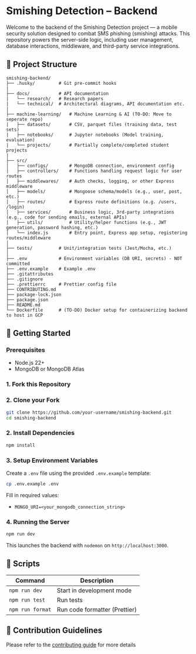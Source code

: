# Smishing Detection – Backend

Welcome to the backend of the Smishing Detection project — a mobile security solution designed to combat SMS phishing (smishing) attacks. This repository powers the server-side logic, including user management, database interactions, middleware, and third-party service integrations.

## 📂 Project Structure

```
smishing-backend/
├── .husky/         # Git pre-commit hooks
|
├── docs/           # API documentation
|   └── research/   # Research papers
|   └── technical/  # Architectural diagrams, API documentation etc.
|
├── machine-learning/   # Machine Learning & AI (TO-DO: Move to seperate repo)
|   ├── datasets/       # CSV, parquet files (training data, test sets)
|   ├── notebooks/      # Jupyter notebooks (Model training, evaluation)
|   └── projects/       # Partially complete/completed student projects
|
├── src/
│   ├── configs/        # MongoDB connection, environment config
│   ├── controllers/    # Functions handling request logic for user routes
│   ├── middlewares/    # Auth checks, logging, or other Express middleware
│   ├── models/         # Mongoose schema/models (e.g., user, post, etc.)
│   ├── routes/         # Express route definitions (e.g. /users, /login)
│   ├── services/       # Business logic, 3rd-party integrations (e.g., code for sending emails, external APIs)
│   ├── utils/          # Utility/helper functions (e.g., JWT generation, password hashing, etc.)
│   └── index.js        # Entry point, Express app setup, registering routes/middleware
│
├── tests/          # Unit/integration tests (Jest/Mocha, etc.)
│
├── .env            # Environment variables (DB URI, secrets) - NOT committed
├── .env.example    # Example .env
├── .gitattributes
├── .gitignore
├── .prettierrc     # Prettier config file
├── CONTRIBUTING.md
├── package-lock.json
├── package.json
├── README.md
└── Dockerfile      # (TO-DO) Docker setup for containerizing backend to host in GCP
```

## 🚀 Getting Started

### Prerequisites

- Node.js 22+
- MongoDB or MongoDB Atlas

### 1. Fork this Repository

### 2. Clone your Fork

```bash
git clone https://github.com/your-username/smishing-backend.git
cd smishing-backend
```

### 2. Install Dependencies

```bash
npm install
```

### 3. Setup Environment Variables

Create a `.env` file using the provided `.env.example` template:

```bash
cp .env.example .env
```

Fill in required values:

- `MONGO_URI=<your_mongodb_connection_string>`

### 4. Running the Server

```bash
npm run dev
```

This launches the backend with `nodemon` on `http://localhost:3000`.

## 📜 Scripts

| Command          | Description                   |
| ---------------- | ----------------------------- |
| `npm run dev`    | Start in development mode     |
| `npm run test`   | Run tests                     |
| `npm run format` | Run code formatter (Prettier) |

## 🤝 Contribution Guidelines

Please refer to the [contributing guide](CONTRIBUTING.md) for more details
